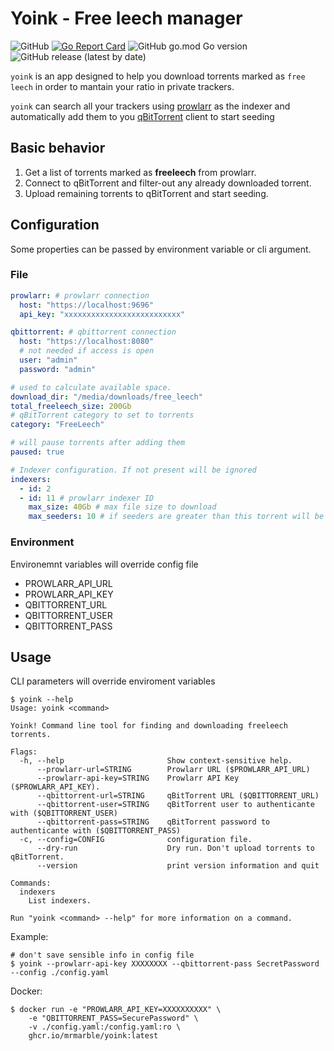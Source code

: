 # Yoink - Free leech manager

![GitHub](https://img.shields.io/github/license/mrmarble/yoink)
[![Go Report Card](https://goreportcard.com/badge/github.com/mrmarble/yoink)](https://goreportcard.com/report/github.com/mrmarble/yoink)
![GitHub go.mod Go version](https://img.shields.io/github/go-mod/go-version/mrmarble/yoink)
![GitHub release (latest by date)](https://img.shields.io/github/v/release/mrmarble/yoink)

`yoink` is an app designed to help you download torrents marked as `free leech` in order to mantain your ratio in private trackers.

`yoink` can search all your trackers using [prowlarr](https://github.com/Prowlarr/Prowlarr) as the indexer and automatically add them to you [qBitTorrent](https://github.com/qbittorrent/qBittorrent) client to start seeding

## Basic behavior

1. Get a list of torrents marked as **freeleech** from prowlarr.
2. Connect to qBitTorrent and filter-out any already downloaded torrent.
3. Upload remaining torrents to qBitTorrent and start seeding.

## Configuration

Some properties can be passed by environment variable or cli argument.

### File

```yaml
prowlarr: # prowlarr connection
  host: "https://localhost:9696"
  api_key: "xxxxxxxxxxxxxxxxxxxxxxxxxx"

qbittorrent: # qbittorrent connection
  host: "https://localhost:8080"
  # not needed if access is open
  user: "admin"
  password: "admin"

# used to calculate available space.
download_dir: "/media/downloads/free_leech"
total_freeleech_size: 200Gb
# qBitTorrent category to set to torrents
category: "FreeLeech"

# will pause torrents after adding them
paused: true

# Indexer configuration. If not present will be ignored
indexers:
  - id: 2
  - id: 11 # prowlarr indexer ID
    max_size: 40Gb # max file size to download
    max_seeders: 10 # if seeders are greater than this torrent will be ignored
```

### Environment

Environemnt variables will override config file

- PROWLARR_API_URL
- PROWLARR_API_KEY
- QBITTORRENT_URL
- QBITTORRENT_USER
- QBITTORRENT_PASS

## Usage

CLI parameters will override enviroment variables

```
$ yoink --help
Usage: yoink <command>

Yoink! Command line tool for finding and downloading freeleech torrents.

Flags:
  -h, --help                       Show context-sensitive help.
      --prowlarr-url=STRING        Prowlarr URL ($PROWLARR_API_URL)
      --prowlarr-api-key=STRING    Prowlarr API Key ($PROWLARR_API_KEY).
      --qbittorrent-url=STRING     qBitTorrent URL ($QBITTORRENT_URL)
      --qbittorrent-user=STRING    qBitTorrent user to authenticante with ($QBITTORRENT_USER)
      --qbittorrent-pass=STRING    qBitTorrent password to authenticante with ($QBITTORRENT_PASS)
  -c, --config=CONFIG              configuration file.
      --dry-run                    Dry run. Don't upload torrents to qBitTorrent.
      --version                    print version information and quit

Commands:
  indexers
    List indexers.

Run "yoink <command> --help" for more information on a command.
```

Example:

```shell
# don't save sensible info in config file
$ yoink --prowlarr-api-key XXXXXXXX --qbittorrent-pass SecretPassword --config ./config.yaml
```

Docker:

```shell
$ docker run -e "PROWLARR_API_KEY=XXXXXXXXXX" \
    -e "QBITTORRENT_PASS=SecurePassword" \
    -v ./config.yaml:/config.yaml:ro \
    ghcr.io/mrmarble/yoink:latest
```
